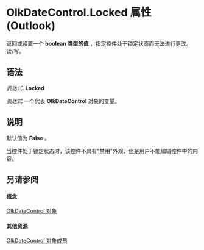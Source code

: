 
# OlkDateControl.Locked 属性 (Outlook)

返回或设置一个 **boolean 类型的值** ，指定控件处于锁定状态而无法进行更改。 读/写。


## 语法

 _表达式_. **Locked**

 _表达式_ 一个代表 **OlkDateControl** 对象的变量。


## 说明

默认值为  **False** 。

当控件处于锁定状态时，该控件不具有"禁用"外观，但是用户不能编辑控件中的内容。


## 另请参阅


#### 概念


[OlkDateControl 对象](bd0c6bbe-c348-c748-41fe-0cf7ecebcc1e.md)
#### 其他资源


[OlkDateControl 对象成员](6bc09aee-2f4e-5042-a653-52c0c09068c5.md)